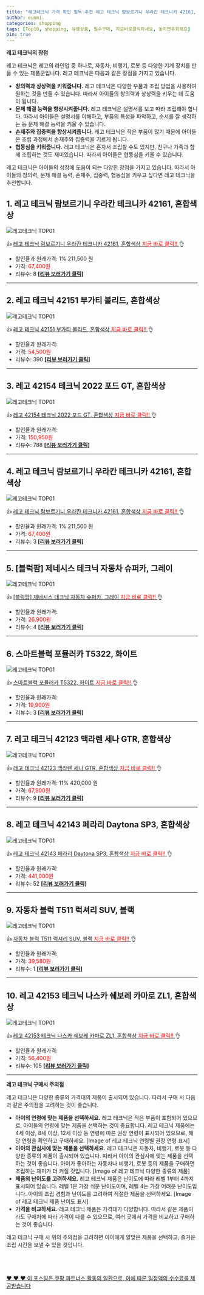 ```yaml
---
title: "레고테크닉 가격 확인 필독 추천 레고 테크닉 람보르기니 우라칸 테크니카 42161, 혼합색상 비교 장점 구매가이드"
author: eunmi.
categories: shopping
tags: [Top10, shopping, 유행상품, 필수구매, 지금바로클릭하세요, 놓치면후회해요]
pin: true
---
```

**레고 테크닉의 장점**

레고 테크닉은 레고의 라인업 중 하나로, 자동차, 비행기, 로봇 등 다양한 기계 장치를 만들 수 있는 제품군입니다. 레고 테크닉은 다음과 같은 장점을 가지고 있습니다.

* **창의력과 상상력을 키워줍니다.** 레고 테크닉은 다양한 부품과 조립 방법을 사용하여 원하는 것을 만들 수 있습니다. 따라서 아이들의 창의력과 상상력을 키우는 데 도움이 됩니다.
* **문제 해결 능력을 향상시켜줍니다.** 레고 테크닉은 설명서를 보고 따라 조립해야 합니다. 따라서 아이들은 설명서를 이해하고, 부품의 특성을 파악하고, 순서를 잘 생각하는 등 문제 해결 능력을 키울 수 있습니다.
* **손재주와 집중력을 향상시켜줍니다.** 레고 테크닉은 작은 부품이 많기 때문에 아이들은 조립 과정에서 손재주와 집중력을 기르게 됩니다.
* **협동심을 키워줍니다.** 레고 테크닉은 혼자서 조립할 수도 있지만, 친구나 가족과 함께 조립하는 것도 재미있습니다. 따라서 아이들은 협동심을 키울 수 있습니다.

레고 테크닉은 아이들의 성장에 도움이 되는 다양한 장점을 가지고 있습니다. 따라서 아이들의 창의력, 문제 해결 능력, 손재주, 집중력, 협동심을 키우고 싶다면 레고 테크닉을 추천합니다.

   

## 1. 레고 테크닉 람보르기니 우라칸 테크니카 42161, 혼합색상

![레고테크닉 TOP01](https://thumbnail6.coupangcdn.com/thumbnails/remote/230x230ex/image/retail/images/80021014810746-5a234c5d-76ec-4d79-83e1-ea721fd3915e.png)


👍 [레고 테크닉 람보르기니 우라칸 테크니카 42161, 혼합색상 <font color=red> 지금 바로 클릭!! </font> ](https://link.coupang.com/re/AFFSDP?lptag=AF3617701&subid=GithubCoopas&pageKey=7471370324&traceid=V0-153&itemId=19496163859&vendorItemId=86605728030) 👌 


- 할인율과 원래가격: 1%  211,500   원
- 가격: <span style='color:red'>67,400원</span>
- 리뷰수: 8  [**[리뷰 보러가기 클릭]**](https://link.coupang.com/re/AFFSDP?lptag=AF3617701&subid=GithubCoopas&pageKey=7471370324&traceid=V0-153&itemId=19496163859&vendorItemId=86605728030)

---


   

## 2. 레고 테크닉 42151 부가티 볼리드, 혼합색상

![레고테크닉 TOP01](https://thumbnail8.coupangcdn.com/thumbnails/remote/230x230ex/image/retail/images/2022/12/15/13/8/6fbb2c6d-9d2c-4a63-89fc-11dbc56787cb.png)


👍 [레고 테크닉 42151 부가티 볼리드, 혼합색상 <font color=red> 지금 바로 클릭!! </font> ](https://link.coupang.com/re/AFFSDP?lptag=AF3617701&subid=GithubCoopas&pageKey=6997057707&traceid=V0-153&itemId=17145516291&vendorItemId=84318286708) 👌 


- 할인율과 원래가격: 
- 가격: <span style='color:red'>54,500원</span>
- 리뷰수: 390  [**[리뷰 보러가기 클릭]**](https://link.coupang.com/re/AFFSDP?lptag=AF3617701&subid=GithubCoopas&pageKey=6997057707&traceid=V0-153&itemId=17145516291&vendorItemId=84318286708)

---


   

## 3. 레고 42154 테크닉 2022 포드 GT, 혼합색상

![레고테크닉 TOP01](https://thumbnail6.coupangcdn.com/thumbnails/remote/230x230ex/image/vendor_inventory/eb4d/4f94944e9d1a6c36a387ab5f967fe0a24bb6d1ce1f445d5f3b4178695b9e.jpg)


👍 [레고 42154 테크닉 2022 포드 GT, 혼합색상 <font color=red> 지금 바로 클릭!! </font> ](https://link.coupang.com/re/AFFSDP?lptag=AF3617701&subid=GithubCoopas&pageKey=7134019446&traceid=V0-153&itemId=17895857668&vendorItemId=86715668095) 👌 


- 할인율과 원래가격: 
- 가격: <span style='color:red'>150,950원</span>
- 리뷰수: 788  [**[리뷰 보러가기 클릭]**](https://link.coupang.com/re/AFFSDP?lptag=AF3617701&subid=GithubCoopas&pageKey=7134019446&traceid=V0-153&itemId=17895857668&vendorItemId=86715668095)

---


   

## 4. 레고 테크닉 람보르기니 우라칸 테크니카 42161, 혼합색상

![레고테크닉 TOP01](https://thumbnail6.coupangcdn.com/thumbnails/remote/230x230ex/image/retail/images/80021014810746-5a234c5d-76ec-4d79-83e1-ea721fd3915e.png)


👍 [레고 테크닉 람보르기니 우라칸 테크니카 42161, 혼합색상 <font color=red> 지금 바로 클릭!! </font> ](https://link.coupang.com/re/AFFSDP?lptag=AF3617701&subid=GithubCoopas&pageKey=7471370324&traceid=V0-153&itemId=19496163859&vendorItemId=86605728030) 👌 


- 할인율과 원래가격: 1%  211,500   원
- 가격: <span style='color:red'>67,400원</span>
- 리뷰수: 3  [**[리뷰 보러가기 클릭]**](https://link.coupang.com/re/AFFSDP?lptag=AF3617701&subid=GithubCoopas&pageKey=7471370324&traceid=V0-153&itemId=19496163859&vendorItemId=86605728030)

---


   

## 5. [블럭팜] 제네시스 테크닉 자동차 슈퍼카, 그레이

![레고테크닉 TOP01](https://thumbnail9.coupangcdn.com/thumbnails/remote/230x230ex/image/vendor_inventory/5463/98d10c61befae98c64c7594aba259bfb92f23dfb8049a56b8d16a8ebfe74.png)


👍 [[블럭팜] 제네시스 테크닉 자동차 슈퍼카, 그레이 <font color=red> 지금 바로 클릭!! </font> ](https://link.coupang.com/re/AFFSDP?lptag=AF3617701&subid=GithubCoopas&pageKey=7116387932&traceid=V0-153&itemId=17805847969&vendorItemId=84969876591) 👌 


- 할인율과 원래가격: 
- 가격: <span style='color:red'>26,900원</span>
- 리뷰수: 4  [**[리뷰 보러가기 클릭]**](https://link.coupang.com/re/AFFSDP?lptag=AF3617701&subid=GithubCoopas&pageKey=7116387932&traceid=V0-153&itemId=17805847969&vendorItemId=84969876591)

---


   

## 6. 스마트블럭 포뮬러카 T5322, 화이트

![레고테크닉 TOP01](https://thumbnail10.coupangcdn.com/thumbnails/remote/230x230ex/image/rs_quotation_api/j0jjayzz/dacac8509c1f40ee82fa19dd89fad9de.jpg)


👍 [스마트블럭 포뮬러카 T5322, 화이트 <font color=red> 지금 바로 클릭!! </font> ](https://link.coupang.com/re/AFFSDP?lptag=AF3617701&subid=GithubCoopas&pageKey=6333229487&traceid=V0-153&itemId=13252653219&vendorItemId=80510497428) 👌 


- 할인율과 원래가격: 
- 가격: <span style='color:red'>19,900원</span>
- 리뷰수: 3  [**[리뷰 보러가기 클릭]**](https://link.coupang.com/re/AFFSDP?lptag=AF3617701&subid=GithubCoopas&pageKey=6333229487&traceid=V0-153&itemId=13252653219&vendorItemId=80510497428)

---


   

## 7. 레고 테크닉 42123 맥라렌 세나 GTR, 혼합색상

![레고테크닉 TOP01](https://thumbnail10.coupangcdn.com/thumbnails/remote/230x230ex/image/vendor_inventory/da90/d739c49877d41e26cd1e385fcd1b4153acc06af1b5c2493e7cf0584a7536.png)


👍 [레고 테크닉 42123 맥라렌 세나 GTR, 혼합색상 <font color=red> 지금 바로 클릭!! </font> ](https://link.coupang.com/re/AFFSDP?lptag=AF3617701&subid=GithubCoopas&pageKey=4906020162&traceid=V0-153&itemId=6401964885&vendorItemId=81566148261) 👌 


- 할인율과 원래가격: 11%  420,000   원
- 가격: <span style='color:red'>67,900원</span>
- 리뷰수: 9  [**[리뷰 보러가기 클릭]**](https://link.coupang.com/re/AFFSDP?lptag=AF3617701&subid=GithubCoopas&pageKey=4906020162&traceid=V0-153&itemId=6401964885&vendorItemId=81566148261)

---


   

## 8. 레고 테크닉 42143 페라리 Daytona SP3, 혼합색상

![레고테크닉 TOP01](https://thumbnail7.coupangcdn.com/thumbnails/remote/230x230ex/image/retail/images/2022/08/09/11/0/cc1739bc-fb13-49c1-9d29-c975843f3ec0.png)


👍 [레고 테크닉 42143 페라리 Daytona SP3, 혼합색상 <font color=red> 지금 바로 클릭!! </font> ](https://link.coupang.com/re/AFFSDP?lptag=AF3617701&subid=GithubCoopas&pageKey=6696969746&traceid=V0-153&itemId=15497350005&vendorItemId=82716688142) 👌 


- 할인율과 원래가격: 
- 가격: <span style='color:red'>441,000원</span>
- 리뷰수: 52  [**[리뷰 보러가기 클릭]**](https://link.coupang.com/re/AFFSDP?lptag=AF3617701&subid=GithubCoopas&pageKey=6696969746&traceid=V0-153&itemId=15497350005&vendorItemId=82716688142)

---


   

## 9. 자동차 블럭 T511 럭셔리 SUV, 블랙

![레고테크닉 TOP01](https://thumbnail9.coupangcdn.com/thumbnails/remote/230x230ex/image/rs_quotation_api/n01id1nn/110e4f6712d64c9d85a6fb38d65f0906.jpg)


👍 [자동차 블럭 T511 럭셔리 SUV, 블랙 <font color=red> 지금 바로 클릭!! </font> ](https://link.coupang.com/re/AFFSDP?lptag=AF3617701&subid=GithubCoopas&pageKey=6000604543&traceid=V0-153&itemId=10860920831&vendorItemId=78140862821) 👌 


- 할인율과 원래가격: 
- 가격: <span style='color:red'>39,580원</span>
- 리뷰수: 1  [**[리뷰 보러가기 클릭]**](https://link.coupang.com/re/AFFSDP?lptag=AF3617701&subid=GithubCoopas&pageKey=6000604543&traceid=V0-153&itemId=10860920831&vendorItemId=78140862821)

---


   

## 10. 레고 42153 테크닉 나스카 쉐보레 카마로 ZL1, 혼합색상

![레고테크닉 TOP01](https://thumbnail8.coupangcdn.com/thumbnails/remote/230x230ex/image/rs_quotation_api/u5i28rme/7d1304ce2f884d37a505be411a6c8c62.png)


👍 [레고 42153 테크닉 나스카 쉐보레 카마로 ZL1, 혼합색상 <font color=red> 지금 바로 클릭!! </font> ](https://link.coupang.com/re/AFFSDP?lptag=AF3617701&subid=GithubCoopas&pageKey=7134019627&traceid=V0-153&itemId=17895858328&vendorItemId=85058733804) 👌 


- 할인율과 원래가격: 
- 가격: <span style='color:red'>56,400원</span>
- 리뷰수: 105  [**[리뷰 보러가기 클릭]**](https://link.coupang.com/re/AFFSDP?lptag=AF3617701&subid=GithubCoopas&pageKey=7134019627&traceid=V0-153&itemId=17895858328&vendorItemId=85058733804)

---
**레고 테크닉 구매시 주의점**

레고 테크닉은 다양한 종류와 가격대의 제품이 출시되어 있습니다. 따라서 구매 시 다음과 같은 주의점을 고려하는 것이 좋습니다.

* **아이의 연령에 맞는 제품을 선택하세요.** 레고 테크닉은 작은 부품이 포함되어 있으므로, 아이들의 연령에 맞는 제품을 선택하는 것이 중요합니다. 레고 테크닉 제품에는 4세 이상, 8세 이상, 12세 이상 등 연령에 따른 권장 연령이 표시되어 있으므로, 해당 연령을 확인하고 구매하세요.
[Image of 레고 테크닉 연령별 권장 연령 표시]
* **아이의 관심사에 맞는 제품을 선택하세요.** 레고 테크닉은 자동차, 비행기, 로봇 등 다양한 종류의 제품이 출시되어 있습니다. 따라서 아이의 관심사에 맞는 제품을 선택하는 것이 좋습니다. 아이가 좋아하는 자동차나 비행기, 로봇 등의 제품을 구매하면 조립하는 재미가 더 커질 것입니다.
[Image of 레고 테크닉 다양한 종류의 제품]
* **제품의 난이도를 고려하세요.** 레고 테크닉 제품은 난이도에 따라 레벨 1부터 4까지 표시되어 있습니다. 레벨 1은 가장 쉬운 난이도이며, 레벨 4는 가장 어려운 난이도입니다. 아이의 조립 경험과 난이도를 고려하여 적절한 제품을 선택하세요.
[Image of 레고 테크닉 제품 난이도 표시]
* **가격을 비교하세요.** 레고 테크닉 제품은 가격대가 다양합니다. 따라서 같은 제품이라도 구매처에 따라 가격이 다를 수 있으므로, 여러 곳에서 가격을 비교하고 구매하는 것이 좋습니다.

레고 테크닉 구매 시 위의 주의점을 고려하면 아이에게 알맞은 제품을 선택하고, 즐거운 조립 시간을 보낼 수 있을 것입니다.<br><br><br><br><br> [ ❤ ❤ ❤ 이 포스팅은 쿠팡 파트너스 활동의 일환으로, 이에 따른 일정액의 수수료를 제공받습니다](https://link.coupang.com/a/bcEFyh)